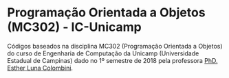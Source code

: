 # Programação Orientada a Objetos (MC302) - IC-Unicamp

Códigos baseados na disciplina MC302 (Programação Orientada a Objetos) do curso de Engenharia de Computação da Unicamp (Universidade Estadual de Campinas) dado no 1º semestre de 2018 pela professora [PhD. Esther Luna Colombini](http://www.ic.unicamp.br/~esther).

